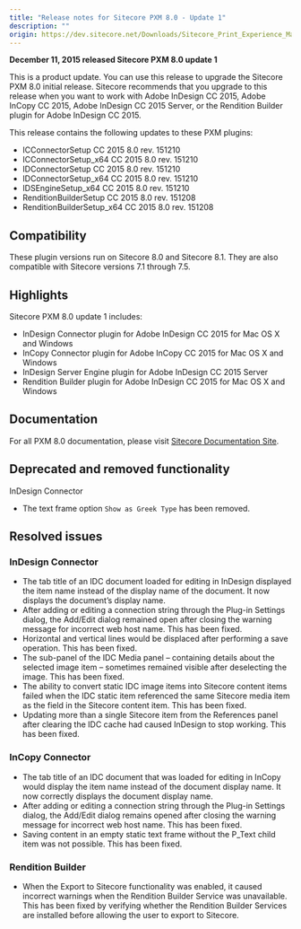 ```yaml
---
title: "Release notes for Sitecore PXM 8.0 - Update 1"
description: ""
origin: https://dev.sitecore.net/Downloads/Sitecore_Print_Experience_Manager/8_0/PXM_80_U1/Release_Notes
---
```


**December 11, 2015 released Sitecore PXM 8.0 update 1**

This is a product update. You can use this release to upgrade the Sitecore PXM 8.0 initial release. Sitecore recommends that you upgrade to this release when you want to work with Adobe InDesign CC 2015, Adobe InCopy CC 2015, Adobe InDesign CC 2015 Server, or the Rendition Builder plugin for Adobe InDesign CC 2015.

This release contains the following updates to these PXM plugins:

-   ICConnectorSetup CC 2015 8.0 rev. 151210
-   ICConnectorSetup_x64 CC 2015 8.0 rev. 151210
-   IDConnectorSetup CC 2015 8.0 rev. 151210
-   IDConnectorSetup_x64 CC 2015 8.0 rev. 151210
-   IDSEngineSetup_x64 CC 2015 8.0 rev. 151210
-   RenditionBuilderSetup CC 2015 8.0 rev. 151208
-   RenditionBuilderSetup_x64 CC 2015 8.0 rev. 151208

## Compatibility

These plugin versions run on Sitecore 8.0 and Sitecore 8.1. They are also compatible with Sitecore versions 7.1 through 7.5.

## Highlights

Sitecore PXM 8.0 update 1 includes:

-   InDesign Connector plugin for Adobe InDesign CC 2015 for Mac OS X and Windows
-   InCopy Connector plugin for Adobe InCopy CC 2015 for Mac OS X and Windows
-   InDesign Server Engine plugin for Adobe InDesign CC 2015 Server
-   Rendition Builder plugin for Adobe InDesign CC 2015 for Mac OS X and Windows

## Documentation

For all PXM 8.0 documentation, please visit [Sitecore Documentation Site](https://doc.sitecore.net/print_experience_manager).

## Deprecated and removed functionality

InDesign Connector

-   The text frame option `Show as Greek Type` has been removed.

## Resolved issues

### InDesign Connector

-   The tab title of an IDC document loaded for editing in InDesign displayed the item name instead of the display name of the document. It now displays the document’s display name.
-   After adding or editing a connection string through the Plug-in Settings dialog, the Add/Edit dialog remained open after closing the warning message for incorrect web host name. This has been fixed.
-   Horizontal and vertical lines would be displaced after performing a save operation. This has been fixed.
-   The sub-panel of the IDC Media panel – containing details about the selected image item – sometimes remained visible after deselecting the image. This has been fixed.
-   The ability to convert static IDC image items into Sitecore content items failed when the IDC static item referenced the same Sitecore media item as the field in the Sitecore content item. This has been fixed.
-   Updating more than a single Sitecore item from the References panel after clearing the IDC cache had caused InDesign to stop working. This has been fixed.

### InCopy Connector

-   The tab title of an IDC document that was loaded for editing in InCopy would display the item name instead of the document display name. It now correctly displays the document display name.
-   After adding or editing a connection string through the Plug-in Settings dialog, the Add/Edit dialog remains opened after closing the warning message for incorrect web host name. This has been fixed.
-   Saving content in an empty static text frame without the P_Text child item was not possible. This has been fixed.

### Rendition Builder

-   When the Export to Sitecore functionality was enabled, it caused incorrect warnings when the Rendition Builder Service was unavailable. This has been fixed by verifying whether the Rendition Builder Services are installed before allowing the user to export to Sitecore.